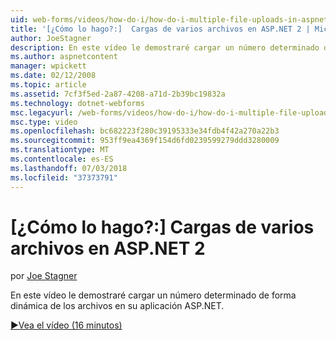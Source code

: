 ```yaml
---
uid: web-forms/videos/how-do-i/how-do-i-multiple-file-uploads-in-aspnet-2
title: '[¿Cómo lo hago?:]  Cargas de varios archivos en ASP.NET 2 | Microsoft Docs'
author: JoeStagner
description: En este vídeo le demostraré cargar un número determinado de forma dinámica de los archivos en su aplicación ASP.NET.
ms.author: aspnetcontent
manager: wpickett
ms.date: 02/12/2008
ms.topic: article
ms.assetid: 7cf3f5ed-2a87-4208-a71d-2b39bc19832a
ms.technology: dotnet-webforms
msc.legacyurl: /web-forms/videos/how-do-i/how-do-i-multiple-file-uploads-in-aspnet-2
msc.type: video
ms.openlocfilehash: bc682223f280c39195333e34fdb4f42a270a22b3
ms.sourcegitcommit: 953ff9ea4369f154d6fd0239599279ddd3280009
ms.translationtype: MT
ms.contentlocale: es-ES
ms.lasthandoff: 07/03/2018
ms.locfileid: "37373791"
---
```

<a name="how-do-i--multiple-file-uploads-in-aspnet-2"></a>[¿Cómo lo hago?:]  Cargas de varios archivos en ASP.NET 2
====================
por [Joe Stagner](https://github.com/JoeStagner)

En este vídeo le demostraré cargar un número determinado de forma dinámica de los archivos en su aplicación ASP.NET.

[&#9654;Vea el vídeo (16 minutos)](https://channel9.msdn.com/Blogs/ASP-NET-Site-Videos/how-do-i-multiple-file-uploads-in-aspnet-2)
